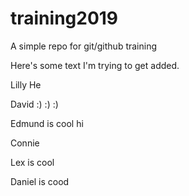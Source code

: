 # training2019
A simple repo for git/github training

Here's some text I'm trying to get added.

Lilly He 

David :) :) :)

Edmund is cool hi

Connie 

Lex is cool

Daniel is cood


